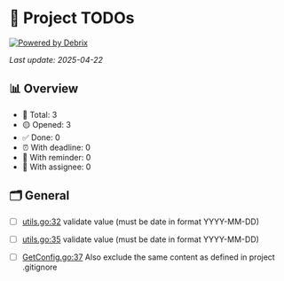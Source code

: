 # 📌 Project TODOs
[![Powered by Debrix](https://img.shields.io/badge/Powered%20by-Debrix-6E40C9?style=flat&logo=task)](https://debrix.dev)

_Last update: 2025-04-22_

## 📊 Overview

- 🔧 Total: 3
- 🟡 Opened: 3
- ✅ Done: 0
- ⏰ With deadline: 0
- 🔔 With reminder: 0
- 👤 With assignee: 0

## 🗂 General

- [ ] [utils.go:32](internal/todos/utils.go:32) validate value (must be date in format YYYY-MM-DD)
- [ ] [utils.go:35](internal/todos/utils.go:35) validate value (must be date in format YYYY-MM-DD)
- [ ] [GetConfig.go:37](internal/utils/GetConfig.go:37) Also exclude the same content as defined in project .gitignore

